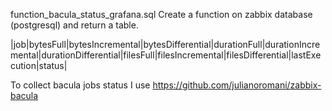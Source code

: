 function_bacula_status_grafana.sql
Create a function on zabbix database (postgresql) and return a table.

|job|bytesFull|bytesIncremental|bytesDifferential|durationFull|durationIncremental|durationDifferential|filesFull|filesIncremental|filesDifferential|lastExecution|status|

To collect bacula jobs status I use https://github.com/julianoromani/zabbix-bacula
